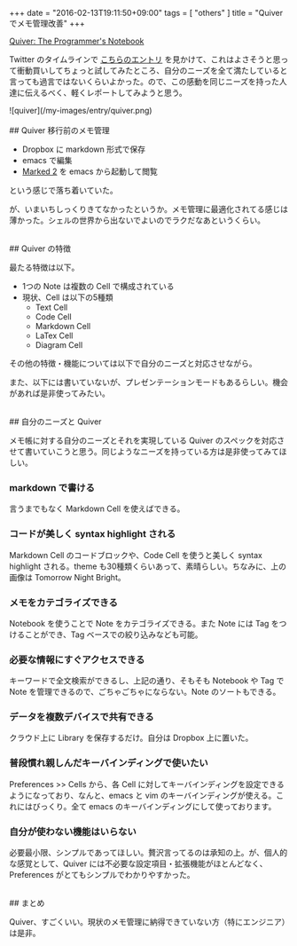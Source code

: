 +++
date = "2016-02-13T19:11:50+09:00"
tags = [ "others" ]
title = "Quiver でメモ管理改善"
+++

[Quiver: The Programmer's Notebook](https://itunes.apple.com/jp/app/quiver-programmers-notebook/id866773894?mt=12)

Twitter のタイムラインで [こちらのエントリ](http://namaraii.com/archives/39626) を見かけて、これはよさそうと思って衝動買いしてちょっと試してみたところ、自分のニーズを全て満たしていると言っても過言ではないくらいよかった。ので、この感動を同じニーズを持った人達に伝えるべく、軽くレポートしてみようと思う。

<div class="max-width-content">
![quiver](/my-images/entry/quiver.png)
</div>

<!--more-->

<br />
## Quiver 移行前のメモ管理

* Dropbox に markdown 形式で保存
* emacs で編集
* [Marked 2](http://marked2app.com) を emacs から起動して閲覧

という感じで落ち着いていた。

が、いまいちしっくりきてなかったというか。メモ管理に最適化されてる感じは薄かった。シェルの世界から出ないでよいのでラクだなあというくらい。

<br />
## Quiver の特徴

最たる特徴は以下。

* 1つの Note は複数の Cell で構成されている
* 現状、Cell は以下の5種類
  * Text Cell
  * Code Cell
  * Markdown Cell
  * LaTex Cell
  * Diagram Cell

その他の特徴・機能については以下で自分のニーズと対応させながら。

また、以下には書いていないが、プレゼンテーションモードもあるらしい。機会があれば是非使ってみたい。

<br />
## 自分のニーズと Quiver

メモ帳に対する自分のニーズとそれを実現している Quiver のスペックを対応させて書いていこうと思う。同じようなニーズを持っている方は是非使ってみてほしい。

### markdown で書ける

言うまでもなく Markdown Cell を使えばできる。

### コードが美しく syntax highlight される

Markdown Cell のコードブロックや、Code Cell を使うと美しく syntax highlight される。theme も30種類くらいあって、素晴らしい。ちなみに、上の画像は Tomorrow Night Bright。

### メモをカテゴライズできる

Notebook を使うことで Note をカテゴライズできる。また Note には Tag をつけることができ、Tag ベースでの絞り込みなども可能。

### 必要な情報にすぐアクセスできる

キーワードで全文検索ができるし、上記の通り、そもそも Notebook や Tag で Note を管理できるので、ごちゃごちゃにならない。Note のソートもできる。

### データを複数デバイスで共有できる

クラウド上に Library を保存するだけ。自分は Dropbox 上に置いた。

### 普段慣れ親しんだキーバインディングで使いたい

Preferences >> Cells から、各 Cell に対してキーバインディングを設定できるようになっており、なんと、emacs と vim のキーバインディングが使える。これにはびっくり。全て emacs のキーバインディングにして使っております。

### 自分が使わない機能はいらない

必要最小限、シンプルであってほしい。贅沢言ってるのは承知の上。が、個人的な感覚として、Quiver には不必要な設定項目・拡張機能がほとんどなく、Preferences がとてもシンプルでわかりやすかった。

<br />
## まとめ

Quiver、すごくいい。現状のメモ管理に納得できていない方（特にエンジニア）は是非。
